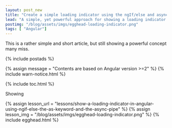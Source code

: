 ```yaml
---
layout: post_new
title: "Create a simple loading indicator using the ngIf/else and async pipe in Angular"
lead: "A simple, yet powerful approach for showing a loading indicator to the user while waiting for an Observable to be resolved"
postimg: "/blog/assets/imgs/egghead-loading-indicator.png"
tags: [ "Angular"]
---
```


<div class="article-intro">
    This is a rather simple and short article, but still showing a powerful concept many miss.
</div>

{% include postads %}

{% assign message = "Contents are based on Angular version >=2" %}
{% include warn-notice.html %}

{% include toc.html %}

Showing

{% assign lesson_url = "lessons/show-a-loading-indicator-in-angular-using-ngif-else-the-as-keyword-and-the-async-pipe" %}
{% assign lesson_img = "/blog/assets/imgs/egghead-loading-indicator.png" %}
{% include egghead.html %}